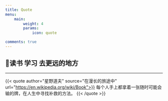 ```yaml
---
title: Quote
menu:
    main: 
        weight: 4
        params:
            icon: quote

comments: true
---
```


## :book:读书 学习 去更远的地方

---

{{< quote author="星野道夫" source="在漫长的旅途中" url="https://en.wikipedia.org/wiki/Book">}}
每个人手上都拿着一张随时可能会输的牌，在人生中寻找补救的方法。
{{< /quote >}}

